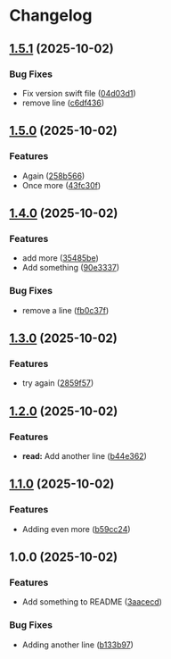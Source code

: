 # Changelog

## [1.5.1](https://github.com/andrelouw-playgrounds/test-release-please/compare/v1.5.0...v1.5.1) (2025-10-02)


### Bug Fixes

* Fix version swift file ([04d03d1](https://github.com/andrelouw-playgrounds/test-release-please/commit/04d03d1d71f8d47cb58e1d4d407686be45a929ae))
* remove line ([c6df436](https://github.com/andrelouw-playgrounds/test-release-please/commit/c6df4362584e9b0f9ad90ee51d8ae00b8e5094cb))

## [1.5.0](https://github.com/andrelouw-playgrounds/test-release-please/compare/v1.4.0...v1.5.0) (2025-10-02)


### Features

* Again ([258b566](https://github.com/andrelouw-playgrounds/test-release-please/commit/258b566996783d7ffb44efd4b308bf642b5b60cd))
* Once more ([43fc30f](https://github.com/andrelouw-playgrounds/test-release-please/commit/43fc30f562c9410c565eb9544baef16d110f98f9))

## [1.4.0](https://github.com/andrelouw-playgrounds/test-release-please/compare/v1.3.0...v1.4.0) (2025-10-02)


### Features

* add more ([35485be](https://github.com/andrelouw-playgrounds/test-release-please/commit/35485beda51496d8b279c1996aeb85c43822ed66))
* Add something ([90e3337](https://github.com/andrelouw-playgrounds/test-release-please/commit/90e3337ae7f7179768c8717eb38fe33fd6fe5fc3))


### Bug Fixes

* remove a line ([fb0c37f](https://github.com/andrelouw-playgrounds/test-release-please/commit/fb0c37f423006b7eeda429ac8744d2cd23330e43))

## [1.3.0](https://github.com/andrelouw-playgrounds/test-release-please/compare/v1.2.0...v1.3.0) (2025-10-02)


### Features

* try again ([2859f57](https://github.com/andrelouw-playgrounds/test-release-please/commit/2859f570bc31f8f978de0d2509c6b9f466331e7a))

## [1.2.0](https://github.com/andrelouw-playgrounds/test-release-please/compare/v1.1.0...v1.2.0) (2025-10-02)


### Features

* **read:** Add another line ([b44e362](https://github.com/andrelouw-playgrounds/test-release-please/commit/b44e362fa31a36f8878440fa2c5a49c5e9f66013))

## [1.1.0](https://github.com/andrelouw-playgrounds/test-release-please/compare/v1.0.0...v1.1.0) (2025-10-02)


### Features

* Adding even more ([b59cc24](https://github.com/andrelouw-playgrounds/test-release-please/commit/b59cc2469f5192e84b86f820766b9485e76443f9))

## 1.0.0 (2025-10-02)


### Features

* Add something to README ([3aacecd](https://github.com/andrelouw-playgrounds/test-release-please/commit/3aacecde9e466452cd5514d1d2ad1b852314e154))


### Bug Fixes

* Adding another line ([b133b97](https://github.com/andrelouw-playgrounds/test-release-please/commit/b133b97b824a2f01e6e1d325d96c5716460ad930))
